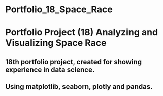 # Portfolio_18_Space_Race
# Portfolio Project (18) Analyzing and Visualizing Space Race

## 18th portfolio project, created for showing experience in data science.
## Using matplotlib, seaborn, plotly and pandas.